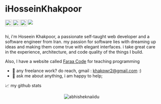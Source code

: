 # iHosseinKhakpoor
<a href="https://www.instagram.com/iHosseinKhakpoor/">
  <img align="left" alt="Abhishek's Instagram" width="22px" src="https://raw.githubusercontent.com/hussainweb/hussainweb/main/icons/instagram.png" />
</a>
<a href="https://discord.gg/HosseinKhakpoor#9750">
  <img align="left" alt="Abhishek's Discord" width="22px" src="https://raw.githubusercontent.com/peterthehan/peterthehan/master/assets/discord.svg" />
</a>

<a href="https://www.linkedin.com/in/hossein-khakpoor-664408244/">
  <img align="left" alt="Abhishek's LinkedIN" width="22px" src="https://raw.githubusercontent.com/peterthehan/peterthehan/master/assets/linkedin.svg" />
</a>

![](https://visitor-badge.glitch.me/badge?page_id=iHosseinKhakpoor/iHosseinKhakpoor)

<br />
hi, i'm Hoseein Khakpoor, a passionate self-taught web developer and a  software engineer from Iran. my passion for software lies with dreaming up ideas and making them come true with elegant interfaces. i take great care in the experience, architecture, and code quality of the things I build.

Also, I have a website called [Faraa Code](https://www.faraacode.ir/) for teaching programming
- 💼 any freelance work? do reach, gmail : khakpwr2@gmail.com :)
- 💬 ask me about anything, i am happy to help;


📈 my github stats

<p align="center"> <img src="https://github-readme-stats.vercel.app/api?username=iHosseinKhakpoor&show_icons=true&theme=gotham" alt="abhisheknaiidu" />
